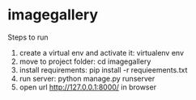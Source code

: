 # imagegallery
Steps to run
1. create a virtual env and activate it: virtualenv env
2. move to project folder: cd imagegallery
2. install requirements: pip install -r requieements.txt
3. run server: python manage.py runserver
4. open url http://127.0.0.1:8000/ in browser
